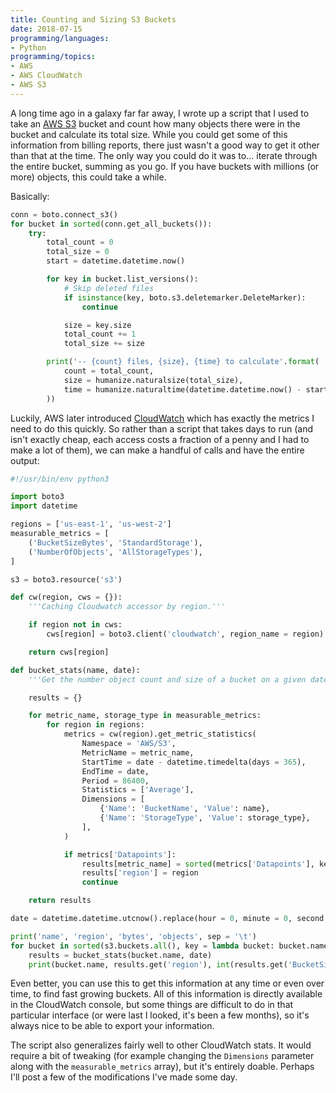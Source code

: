 ```yaml
---
title: Counting and Sizing S3 Buckets
date: 2018-07-15
programming/languages:
- Python
programming/topics:
- AWS
- AWS CloudWatch
- AWS S3
---
```

A long time ago in a galaxy far far away, I wrote up a script that I used to take an [AWS S3](https://aws.amazon.com/s3/) bucket and count how many objects there were in the bucket and calculate its total size. While you could get some of this information from billing reports, there just wasn't a good way to get it other than that at the time. The only way you could do it was to... iterate through the entire bucket, summing as you go. If you have buckets with millions (or more) objects, this could take a while.

Basically:

```python
conn = boto.connect_s3()
for bucket in sorted(conn.get_all_buckets()):
    try:
        total_count = 0
        total_size = 0
        start = datetime.datetime.now()

        for key in bucket.list_versions():
            # Skip deleted files
            if isinstance(key, boto.s3.deletemarker.DeleteMarker):
                continue

            size = key.size
            total_count += 1
            total_size += size

        print('-- {count} files, {size}, {time} to calculate'.format(
            count = total_count,
            size = humanize.naturalsize(total_size),
            time = humanize.naturaltime(datetime.datetime.now() - start).replace(' ago', '')
        ))
```

<!--more-->

Luckily, AWS later introduced [CloudWatch](https://aws.amazon.com/cloudwatch/) which has exactly the metrics I need to do this quickly. So rather than a script that takes days to run (and isn't exactly cheap, each access costs a fraction of a penny and I had to make a lot of them), we can make a handful of calls and have the entire output:

```python
#!/usr/bin/env python3

import boto3
import datetime

regions = ['us-east-1', 'us-west-2']
measurable_metrics = [
    ('BucketSizeBytes', 'StandardStorage'),
    ('NumberOfObjects', 'AllStorageTypes'),
]

s3 = boto3.resource('s3')

def cw(region, cws = {}):
    '''Caching Cloudwatch accessor by region.'''

    if region not in cws:
        cws[region] = boto3.client('cloudwatch', region_name = region)

    return cws[region]

def bucket_stats(name, date):
    '''Get the number object count and size of a bucket on a given date.'''

    results = {}

    for metric_name, storage_type in measurable_metrics:
        for region in regions:
            metrics = cw(region).get_metric_statistics(
                Namespace = 'AWS/S3',
                MetricName = metric_name,
                StartTime = date - datetime.timedelta(days = 365),
                EndTime = date,
                Period = 86400,
                Statistics = ['Average'],
                Dimensions = [
                    {'Name': 'BucketName', 'Value': name},
                    {'Name': 'StorageType', 'Value': storage_type},
                ],
            )

            if metrics['Datapoints']:
                results[metric_name] = sorted(metrics['Datapoints'], key = lambda row: row['Timestamp'])[-1]['Average']
                results['region'] = region
                continue

    return results

date = datetime.datetime.utcnow().replace(hour = 0, minute = 0, second = 0, microsecond = 0)

print('name', 'region', 'bytes', 'objects', sep = '\t')
for bucket in sorted(s3.buckets.all(), key = lambda bucket: bucket.name):
    results = bucket_stats(bucket.name, date)
    print(bucket.name, results.get('region'), int(results.get('BucketSizeBytes', 0)), int(results.get('NumberOfObjects', 0)), sep = '\t')
```

Even better, you can use this to get this information at any time or even over time, to find fast growing buckets. All of this information is directly available in the CloudWatch console, but some things are difficult to do in that particular interface (or were last I looked, it's been a few months), so it's always nice to be able to export your information.

The script also generalizes fairly well to other CloudWatch stats. It would require a bit of tweaking (for example changing the `Dimensions` parameter along with the `measurable_metrics` array), but it's entirely doable. Perhaps I'll post a few of the modifications I've made some day.
